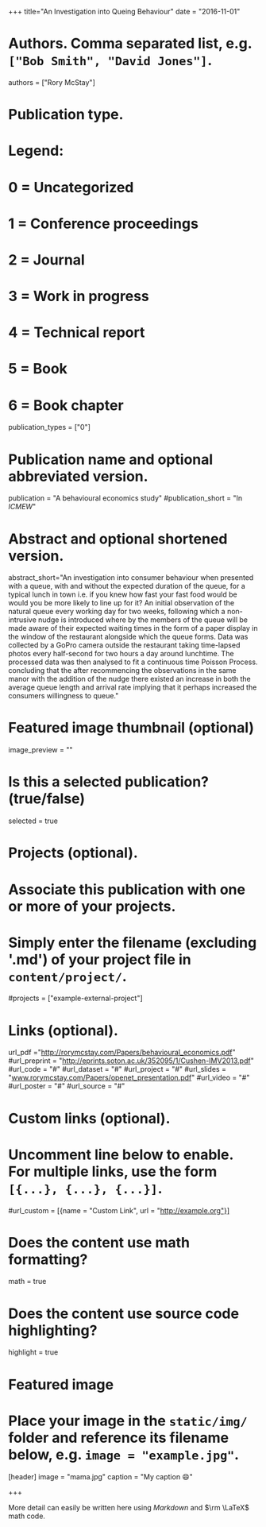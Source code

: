 +++
title="An Investigation into Queing Behaviour"
date = "2016-11-01"

# Authors. Comma separated list, e.g. `["Bob Smith", "David Jones"]`.
authors = ["Rory McStay"]

# Publication type.
# Legend:
# 0 = Uncategorized
# 1 = Conference proceedings
# 2 = Journal
# 3 = Work in progress
# 4 = Technical report
# 5 = Book
# 6 = Book chapter
publication_types = ["0"]

# Publication name and optional abbreviated version.
publication = "A behavioural economics study"
#publication_short = "In *ICMEW*"

# Abstract and optional shortened version.

abstract_short="An investigation into consumer behaviour when presented with a queue, with and without the expected duration of the queue, for a typical lunch in town i.e. if you knew how fast your fast food would be would you be more likely to line up for it? An initial observation of the natural queue every working day for two weeks, following which a non-intrusive nudge is introduced where by the members of the queue will be made aware of their expected waiting times in the form of a paper display in the window of the restaurant alongside which the queue forms. Data was collected by a GoPro camera outside the restaurant taking time-lapsed photos every half-second for two hours a day around lunchtime. The processed data was then analysed to fit a continuous time Poisson Process. concluding that the after recommencing the observations in the same manor with the addition of the nudge there existed an increase in both the average queue length and arrival rate implying that it perhaps increased the consumers willingness to queue."

# Featured image thumbnail (optional)
image_preview = ""

# Is this a selected publication? (true/false)
selected = true

# Projects (optional).
#   Associate this publication with one or more of your projects.
#   Simply enter the filename (excluding '.md') of your project file in `content/project/`.
#projects = ["example-external-project"]

# Links (optional).
url_pdf ="http://rorymcstay.com/Papers/behavioural_economics.pdf"
#url_preprint = "http://eprints.soton.ac.uk/352095/1/Cushen-IMV2013.pdf"
#url_code = "#"
#url_dataset = "#"
#url_project = "#"
#url_slides = "www.rorymcstay.com/Papers/openet_presentation.pdf"
#url_video = "#"
#url_poster = "#"
#url_source = "#"

# Custom links (optional).
#   Uncomment line below to enable. For multiple links, use the form `[{...}, {...}, {...}]`.
#url_custom = [{name = "Custom Link", url = "http://example.org"}]

# Does the content use math formatting?
math = true

# Does the content use source code highlighting?
highlight = true

# Featured image
# Place your image in the `static/img/` folder and reference its filename below, e.g. `image = "example.jpg"`.
[header]
image = "mama.jpg"
caption = "My caption :smile:"

+++

More detail can easily be written here using *Markdown* and $\rm \LaTeX$ math code.

